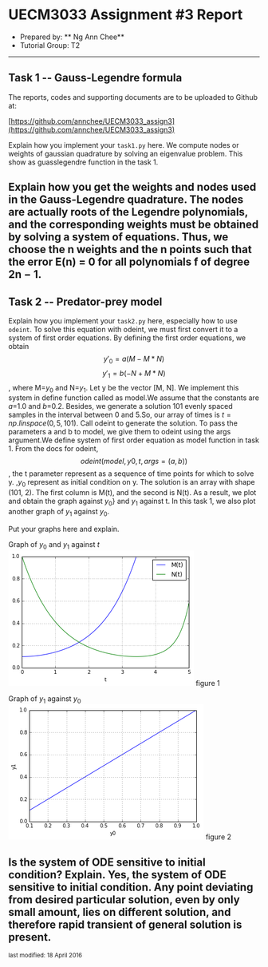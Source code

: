 UECM3033 Assignment #3 Report
========================================================

- Prepared by: ** Ng Ann Chee**
- Tutorial Group: T2

--------------------------------------------------------

## Task 1 --  Gauss-Legendre formula

The reports, codes and supporting documents are to be uploaded to Github at: 

[https://github.com/annchee/UECM3033_assign3](https://github.com/annchee/UECM3033_assign3)


Explain how you implement your `task1.py` here.
We compute nodes or weights of gaussian quadrature by solving an eigenvalue problem.
This show as guasslegendre function in the task 1.

Explain how you get the weights and nodes used in the Gauss-Legendre quadrature.
The nodes are actually roots of the Legendre polynomials, and the corresponding weights must
be obtained by solving a system of equations. Thus, we choose the n weights and the n points such that the error E(n) = 0 for all polynomials f of degree 2n − 1.
---------------------------------------------------------

## Task 2 -- Predator-prey model

Explain how you implement your `task2.py` here, especially how to use `odeint`.
To solve this equation with odeint, we must first convert it to a system of first order equations. By defining the first order equations, we obtain $${y'}_{0}=a(M-M*N)$$ $${y'}_{1}=b(-N+M*N)$$,
where M=$y_{0}$ and N=$y_{1}$. Let y be the vector [M, N]. We implement this system in define function called as model.We assume that the constants are $a$=1.0 and $b$=0.2.
Besides, we generate a solution 101 evenly spaced samples in the interval between 0 and 5.So, our
array of times is $t=np.linspace(0,5,101)$. Call odeint to generate the solution. To pass the parameters a and b to model, we give them to odeint using the args argument.We define system of first order equation as model function in 
task 1. From the docs for odeint, $$odeint(model,y0,t,args=(a,b))$$, the t parameter represent as a sequence of time points for which to solve y.
,$y_{0}$ represent as initial condition on y. The solution is an array with shape (101, 2). 
The first column is M(t), and the second is N(t). As a result, we plot and obtain the graph against $y_{0}$} and $y_{1}$ against t. In this task 1, we also plot another graph of $y_{1}$ against
$y_{0}$.

 
Put your graphs here and explain.

Graph of $y_{0}$ and $y_{1}$ against $t$
![graph1.png](graph1.png)
figure 1

Graph of $y_{1}$ against $y_{0}$
![graph2.png](graph2.png)
figure 2

Is the system of ODE sensitive to initial condition? Explain.
Yes, the system of ODE sensitive to initial condition. Any point deviating from desired particular solution, even by only small amount, lies on different solution, and therefore rapid transient of general solution is present.
-----------------------------------

<sup>last modified: 18 April 2016</sup>
